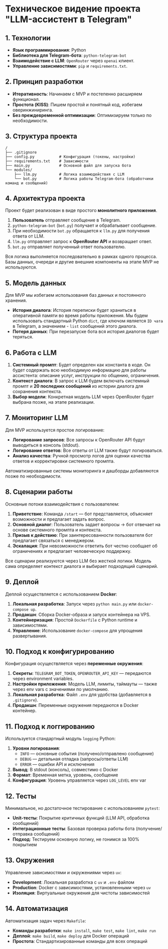 # Техническое видение проекта "LLM-ассистент в Telegram"

## 1. Технологии

- **Язык программирования**: Python
- **Библиотека для Telegram-бота**: `python-telegram-bot`
- **Взаимодействие с LLM**: `OpenRouter` через `openai` клиент.
- **Управление зависимостями**: `pip` и `requirements.txt`.

## 2. Принцип разработки

- **Итеративность**: Начинаем с MVP и постепенно расширяем функционал.
- **Простота (KISS)**: Пишем простой и понятный код, избегаем оверинжиниринга.
- **Без преждевременной оптимизации**: Оптимизируем только по необходимости.

## 3. Структура проекта

```
/
├── .gitignore
├── config.py           # Конфигурация (токены, настройки)
├── requirements.txt    # Зависимости
├── main.py             # Основной файл для запуска бота
└── modules/
    ├── llm.py          # Логика взаимодействия с LLM
    └── bot.py          # Логика работы Telegram-бота (обработчики команд и сообщений)
```

## 4. Архитектура проекта

Проект будет реализован в виде простого **монолитного приложения**.

1.  **Пользователь** отправляет сообщение в Telegram.
2.  `python-telegram-bot` (`bot.py`) получает и обрабатывает сообщение.
3.  При необходимости `bot.py` обращается к `llm.py` для получения ответа от LLM.
4.  `llm.py` отправляет запрос к **OpenRouter API** и возвращает ответ.
5.  `bot.py` отправляет полученный ответ пользователю.

Вся логика выполняется последовательно в рамках одного процесса. Базы данных, очереди и другие внешние компоненты на этапе MVP не используются.

## 5. Модель данных

Для MVP мы избегаем использования баз данных и постоянного хранения.

- **История диалога**: История переписки будет храниться в оперативной памяти во время работы приложения. Мы будем использовать стандартный Python `dict`, где ключом является `ID чата` в Telegram, а значением - `list` сообщений этого диалога.
- **Потеря данных**: При перезапуске бота вся история диалогов будет теряться.

## 6. Работа с LLM

1.  **Системный промпт**: Будет определен как константа в коде. Он будет содержать всю необходимую информацию для работы ассистента: описание услуг, инструкции по общению, ограничения.
2.  **Контекст диалога**: В запрос к LLM будем включать системный промпт и **20 последних сообщений** из истории диалога для сохранения контекста.
3.  **Выбор модели**: Конкретная модель LLM через OpenRouter будет выбрана позже, на этапе реализации.

## 7. Мониторинг LLM

Для MVP используется простое логирование:

- **Логирование запросов**: Все запросы к OpenRouter API будут выводиться в консоль (stdout).
- **Логирование ответов**: Все ответы от LLM также будут логироваться.
- **Анализ качества**: Ручной просмотр логов для оценки качества ответов и корректировки системного промпта.

Автоматизированные системы мониторинга и дашборды добавляются позже по необходимости.

## 8. Сценарии работы

Основные потоки взаимодействия с пользователем:

1.  **Приветствие**: Команда `/start` — бот представляется, объясняет возможности и предлагает задать вопрос.
2.  **Основной диалог**: Пользователь задает вопросы → бот отвечает на основе системного промпта и контекста.
3.  **Призыв к действию**: При заинтересованности пользователя бот предлагает связаться с менеджером.
4.  **Эскалация**: При невозможности ответить бот честно сообщает об ограничениях и предлагает человеческую поддержку.

Все сценарии реализуются через LLM без жесткой логики. Модель сама определяет контекст диалога и выбирает подходящий сценарий.

## 9. Деплой

Деплой осуществляется с использованием **Docker**:

1.  **Локальная разработка**: Запуск через `python main.py` или `docker-compose up`.
2.  **Продакшн**: Сборка Docker-образа и запуск контейнера на VPS.
3.  **Контейнеризация**: Простой `Dockerfile` с Python runtime и зависимостями.
4.  **Управление**: Использование `docker-compose` для упрощения развертывания.

## 10. Подход к конфигурированию

Конфигурация осуществляется через **переменные окружения**:

1.  **Секреты**: `TELEGRAM_BOT_TOKEN`, `OPENROUTER_API_KEY` — передаются через environment variables.
2.  **Настройки приложения**: Модель LLM, лимиты, таймауты — также через env vars с значениями по умолчанию.
3.  **Локальная разработка**: Файл `.env` для удобства (добавляется в `.gitignore`).
4.  **Продакшн**: Переменные окружения передаются в Docker контейнер.

## 11. Подход к логгированию

Используется стандартный модуль `logging` Python:

1.  **Уровни логирования**: 
    - `INFO` — основные события (получено/отправлено сообщение)
    - `DEBUG` — детальная отладка (запросы/ответы LLM)
    - `ERROR` — ошибки API и исключения
2.  **Вывод**: В stdout (консоль), совместимо с Docker
3.  **Формат**: Временная метка, уровень, сообщение
4.  **Конфигурация**: Уровень управляется через `LOG_LEVEL` env var

## 12. Тесты

Минимальное, но достаточное тестирование с использованием `pytest`:

- **Unit-тесты**: Покрытие критичных функций (LLM API, обработка сообщений)
- **Интеграционные тесты**: Базовая проверка работы бота (получение/отправка сообщений)
- **Подход**: Тестируем основную логику, не гонимся за 100% покрытием

## 13. Окружения

Управление зависимостями и окружениями через `uv`:

- **Development**: Локальная разработка с `uv` и `.env` файлом
- **Production**: Docker с зависимостями, установленными через `uv`
- **Изоляция**: Виртуальные окружения для чистоты зависимостей

## 14. Автоматизация

Автоматизация задач через `Makefile`:

- **Команды разработки**: `make install`, `make test`, `make lint`, `make run`
- **Деплой**: `make build`, `make deploy` для Docker операций
- **Простота**: Стандартизированные команды для всех операций
